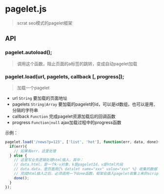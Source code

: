 # pagelet.js

> scrat seo模式的pagelet框架

## API

### pagelet.autoload();

> 调用这个函数，阻止页面的a标签的跳转，变成自动pagelet加载

### pagelet.load(url, pagelets, callback [, progress]);

> 加载一个pagelet

* url ``String`` 要加载的页面地址
* pagelets ``String|Array`` 要加载的pagelet的id，可以是id数组，也可以是用``,``分隔的字符串
* callback ``Function`` 完成pagelet资源加载后的回调函数
* progress ``Function|null`` ajax加载过程中的progress函数

示例：

```js
pagelet.load('/news?p=123', ['list', 'hot'], function(err, data, done){
  if(err){
    // 如果有err，这里处理
  } else {
    // 这里写业务逻辑处理html插入，其中：
    // data.html，是一个k-v对象，k是pageletId，v是html片段
    // data.data，是页面用{% datalet name="xxx" value="xxx" %} 收集的数据
    // 完成html插入之后，必须调用一下done函数，框架会插入pagelet收集上来的script标签中的内容并执行
    done();
  }
});
```